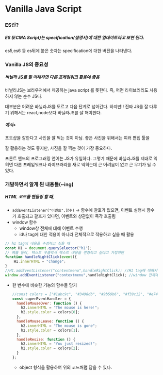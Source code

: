 # Vanilla Java Script



### ES란?

##### ES (ECMA Script)는 specification(설명서)에 대한 업데이트라고 보면 된다.

es5,es6 등 es뒤에 붙은 숫자는 specification에 대한 버전을 나타낸다.



### Vanilla JS의 중요성

##### 바닐라 JS를 잘 이해하면 다른 프레임워크 활용에 좋음

바닐라JS는 브라우저에서 제공하는 java script 를 뜻한다. 즉, 어떤 라이브러리도 사용하지 않는 순수 JS다.

대부분은 어려운 바닐라JS를 모르고 다음 단계로 넘어간다. 하지만!! 진짜 JS를 잘 다루기 위해서는 react,node보다 바닐라JS를 잘 해야한다.

##### 예시>

포토샵을 잘한다고 사진을 잘 찍는 것이 아님. 좋은 사진을 위해서는 여러 편집 툴을

잘 활용하는 것도 좋지만, 사진을 잘 찍는 것이 가장 중요하다.

프론트 엔드의 프로그래밍 언어는 JS가 유일하다. 그렇기 때문에 바닐라JS를 제대로 익히면 다른 프레임워크나 라이브러리를 새로 익히는데 큰 어려움이 없고 큰 무기가 될 수 있다.



### 개발하면서 알게 된 내용들(~ing)



##### HTML 코드를 핸들링 할 때,

- `addEventListener("이벤트",함수)` -> 함수에 괄호가 없으면, 이벤트 실행시 함수가 호출되고 괄호가 있다면, 이벤트와 상관없이 즉각 호출됨
- window 함수
  - window창 전체에 대해 이벤트 수행
  - id나 tag에 대한 적용이 아니라 전체적으로 적용하고 싶을 때 활용

```javascript
// h1 tag의 내용을 수정하고 싶을 때
const H1 = document.querySelector("h1");
// 예를 들어, 텍스트 우클릭시 텍스트 내용을 변경하고 싶다고 가정하면
function handleRightClick(event){
    H1.innerHTML = "change";
}
//H1.addEventListener("contextmenu",handleRightClick); //H1 tag에 대해서만 적용
window.addEventListener("contextmenu",handleRightClick); //window 전체에 적용
```

- 한 변수에 비슷한 기능의 함수들 담기

  ```javascript
  //const colors = ["#1abc9c", "#3498db", "#9b59b6", "#f39c12", "#e74c3c"];
  const superEventHandler = {
    handleMouseOver: function () {
      h2.innerHTML = "The mouse is here!";
      h2.style.color = colors[0];
    },
    handleMouseLeave: function () {
      h2.innerHTML = "The mouse is gone";
      h2.style.color = colors[1];
    },
    handleResize: function () {
      h2.innerHTML = "You just resized!";
      h2.style.color = colors[2];
    }
  };
  ```

  - object 형식을 활용하여 위의 코드처럼 담을 수 있다.

  